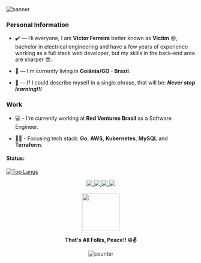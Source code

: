 ![banner](https://user-images.githubusercontent.com/78317087/141852124-4ad66c51-5ae7-41ab-b0f4-ee5c68200560.png)

### Personal Information
* ✔️ — Hi everyone, I am **Victor Ferreira** better known as **Victim** 😛, bachelor in electrical engineering and have a few years of experience working as a full stack web developer, but my skills in the back-end area are sharper 😎.

* 🌇 — I'm currently living in **Goiânia/GO - Brazil**.

* 🧠 — If I could describe myself in a single phrase, that will be: ***Never stop learning!!!***

### Work
* 💻 - I'm currently working at **Red Ventures Brasil** as a Software Engineer.

* 👨‍💻 - Focusing tech stack: **Go**, **AWS**, **Kubernetes**, **MySQL** and **Terraform**.


#### Status:

[![Top Langs](https://github-readme-stats-vict-devv.vercel.app/api/top-langs/?username=vict-devv&exclude_repo=cow-street,p5-pong&layout=compact&theme=nord)](https://github.com/vict-devv/github-readme-stats)


<div align=center>
  <a href=https://www.linkedin.com/in/victor-ferreira-ara%C3%BAjo-327049156>
    <img src=https://img.shields.io/badge/linkedin-%230077B5.svg?style=for-the-badge&logo=linkedin&logoColor=white />
  </a>
  
  <a href=https://www.instagram.com/victdevv>
    <img src=https://img.shields.io/badge/instagram-%23E4405F.svg?style=for-the-badge&logo=Instagram&logoColor=white />
  </a>
  
  <a href=mailto:victor.devv@gmail.com>
    <img src=https://img.shields.io/badge/Gmail-D14836?style=for-the-badge&logo=gmail&logoColor=white />
  </a>
  
  <a href=https://open.spotify.com/user/n3c1r7drf29zafon674wuvdfz>
    <img src=https://img.shields.io/badge/Spotify-1ED760?style=for-the-badge&logo=spotify&logoColor=white />
  </a>
  
  <br/>
  <br/>
  
  <img src="https://giffiles.alphacoders.com/104/104437.gif" width=100 height=100>
  
  <br/>
  
  <span><b>That's All Folks, Peace!! ☮️✌️</b></span>
  
  ![counter](https://komarev.com/ghpvc/?username=vict-devv&color=blueviolet)
  
</div>

